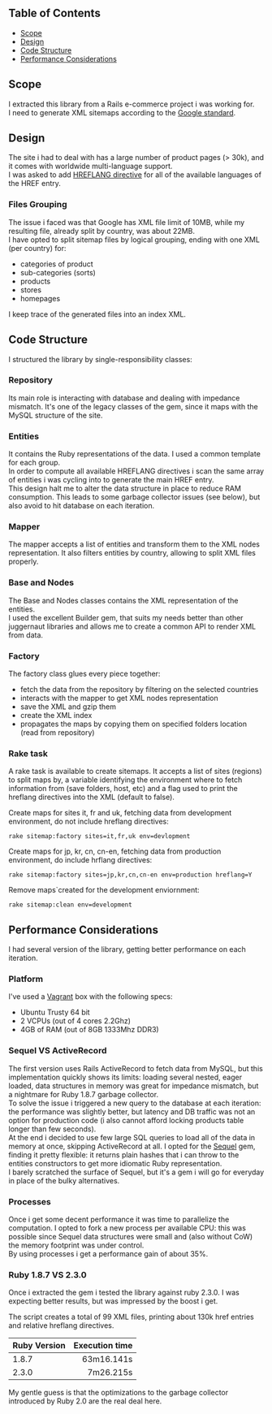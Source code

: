 ## Table of Contents

* [Scope](#scope)
* [Design](#design)
* [Code Structure](#code-structure)
* [Performance Considerations](#performance-considerations)

## Scope
I extracted this library from a Rails e-commerce project i was working for.  
I need to generate XML sitemaps according to the [Google standard](https://support.google.com/webmasters/answer/156184).  

## Design
The site i had to deal with has a large number of product pages (> 30k), and it comes with worldwide multi-language support.  
I was asked to add [HREFLANG directive](https://support.google.com/webmasters/answer/2620865) for all of the available languages of the HREF entry.  

### Files Grouping
The issue i faced was that Google has XML file limit of 10MB, while my resulting file, already split by country, was about 22MB.  
I have opted to split sitemap files by logical grouping, ending with one XML (per country) for: 
* categories of product
* sub-categories (sorts)
* products
* stores
* homepages

I keep trace of the generated files into an index XML.

## Code Structure
I structured the library by single-responsibility classes:

### Repository
Its main role is interacting with database and dealing with impedance mismatch.
It's one of the legacy classes of the gem, since it maps with the MySQL structure of the site.  

### Entities
It contains the Ruby representations of the data. I used a common template for each group.  
In order to compute all available HREFLANG directives i scan the same array of entities  i was cycling into to generate the main HREF entry.  
This design halt me to alter the data structure in place to reduce RAM consumption.  This leads to some garbage collector issues (see below), but also avoid to hit database on each iteration.

### Mapper
The mapper accepts a list of entities and transform them to the XML nodes representation. It also filters entities by country, allowing to split XML files properly.

### Base and Nodes
The Base and Nodes classes contains the XML representation of the entities.  
I used the excellent Builder gem, that suits my needs better than other juggernaut libraries and allows me to create a common API to render XML from data.

### Factory
The factory class glues every piece together:
* fetch the data from the repository by filtering on the selected countries
* interacts with the mapper to get XML nodes representation
* save the XML and gzip them
* create the XML index
* propagates the maps by copying them on specified folders location (read from repository)

### Rake task
A rake task is available to create sitemaps. It accepts a list of sites (regions) to split maps by, a variable identifying the environment where to fetch information from (save folders, host, etc) and a flag used to print the hreflang directives into the XML (default to false).

Create maps for sites it, fr and uk, fetching data from development environment, do not include hreflang directives:
```
rake sitemap:factory sites=it,fr,uk env=devlopment
```

Create maps for jp, kr, cn, cn-en, fetching data from production environment, do include hrflang directives:
```
rake sitemap:factory sites=jp,kr,cn,cn-en env=production hreflang=Y
```

Remove maps`created for the development enviornment:
```
rake sitemap:clean env=development
```

## Performance Considerations
I had several version of the library, getting better performance on each iteration.

### Platform
I've used a [Vagrant](https://www.vagrantup.com/) box with the following specs:
* Ubuntu Trusty 64 bit 
* 2 VCPUs (out of 4 cores 2.2Ghz)
* 4GB of RAM (out of 8GB 1333Mhz DDR3)

### Sequel VS ActiveRecord
The first version uses Rails ActiveRecord to fetch data from MySQL, but this implementation quickly shows its limits: loading several nested, eager loaded, data structures in memory was great for impedance mismatch, but a nightmare for Ruby 1.8.7 garbage collector.  
To solve the issue i triggered a new query to the database at each iteration: the performance was slightly better, but latency and DB traffic was not an option for production code (i also cannot afford locking products table longer than few seconds).  
At the end i decided to use few large SQL queries to load all of the data in memory at
once, skipping ActiveRecord at all. I opted for the [Sequel](http://sequel.jeremyevans.net) gem, finding it pretty flexible: it returns plain hashes that i can throw to the entities constructors to get more idiomatic Ruby representation.  
I barely scratched the surface of Sequel, but it's a gem i will go for everyday in place of the bulky alternatives.

### Processes
Once i get some decent performance it was time to parallelize the computation. I opted to fork a new process per available CPU: this was possible since Sequel data structures were small and (also without CoW) the memory footprint was under control.  
By using processes i get a performance gain of about 35%.

### Ruby 1.8.7 VS 2.3.0
Once i extracted the gem i tested the library against ruby 2.3.0. I was expecting
better results, but was impressed by the boost i get.

The script creates a total of 99 XML files, printing about 130k href entries and relative hreflang directives.

| Ruby Version   |  Execution time     |
| :------------- | ------------------: |
| 1.8.7          |          63m16.141s |
| 2.3.0          |           7m26.215s |

My gentle guess is that the optimizations to the garbage collector introduced by Ruby 2.0 are the real deal here.  
